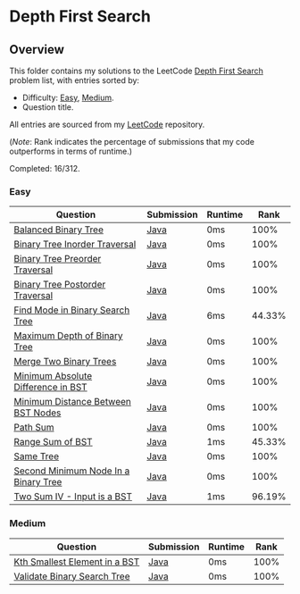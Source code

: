# Depth First Search

## Overview
This folder contains my solutions to the LeetCode [Depth First Search](https://leetcode.com/problem-list/depth-first-search/) problem list,
with entries sorted by:
- Difficulty: [Easy](#easy), [Medium](#medium).
- Question title.

All entries are sourced from my [LeetCode](https://github.com/shumarb/leetcode) repository.

(*Note*: Rank indicates the percentage of submissions that my code outperforms in terms of runtime.)

Completed: 16/312.

### Easy
| Question                                                                                                                | Submission                                                                                                   | Runtime | Rank   |
|-------------------------------------------------------------------------------------------------------------------------|--------------------------------------------------------------------------------------------------------------|---------|--------|
| [Balanced Binary Tree](https://leetcode.com/problems/balanced-binary-tree/description/)                                 | [Java](https://github.com/shumarb/leetcode/blob/main/submissions/java/BalancedBinaryTree.java)               | 0ms     | 100%   |
| [Binary Tree Inorder Traversal](https://leetcode.com/problems/binary-tree-inorder-traversal/description/)               | [Java](https://github.com/shumarb/leetcode/blob/main/submissions/java/BinaryTreeInorderTraversal.java)       | 0ms     | 100%   |
| [Binary Tree Preorder Traversal](https://leetcode.com/problems/binary-tree-preorder-traversal/description/)             | [Java](https://github.com/shumarb/leetcode/blob/main/submissions/java/BinaryTreePreorderTraversal.java)      | 0ms     | 100%   |
| [Binary Tree Postorder Traversal](https://leetcode.com/problems/binary-tree-postorder-traversal/description/)           | [Java](https://github.com/shumarb/leetcode/blob/main/submissions/java/BinaryTreePostorderTraversal.java)     | 0ms     | 100%   |
| [Find Mode in Binary Search Tree](https://leetcode.com/problems/find-mode-in-binary-search-tree/description/)           | [Java](https://github.com/shumarb/leetcode/blob/main/submissions/java/FindModeInBinarySearchTree.java)       | 6ms     | 44.33% |
| [Maximum Depth of Binary Tree](https://leetcode.com/problems/maximum-depth-of-binary-tree/description/)                 | [Java](https://github.com/shumarb/leetcode/blob/main/submissions/java/MaximumDepthOfBinaryTree.java)         | 0ms     | 100%   |
| [Merge Two Binary Trees](https://leetcode.com/problems/merge-two-binary-trees/description/)                             | [Java](https://github.com/shumarb/leetcode/blob/main/submissions/java/MergeTwoBinaryTrees.java)              | 0ms     | 100%   |
| [Minimum Absolute Difference in BST](https://leetcode.com/problems/minimum-absolute-difference-in-bst/description/)     | [Java](https://github.com/shumarb/leetcode/blob/main/submissions/java/MinimumAbsoluteDifferenceInBST.java)   | 0ms     | 100%   |
| [Minimum Distance Between BST Nodes](https://leetcode.com/problems/minimum-distance-between-bst-nodes/description/)     | [Java](https://github.com/shumarb/leetcode/blob/main/submissions/java/MinimumDifferenceBetweenBSTNodes.java) | 0ms     | 100%   |
| [Path Sum](https://leetcode.com/problems/path-sum/description/)                                                         | [Java](https://github.com/shumarb/leetcode/blob/main/submissions/java/PathSum.java)                          | 0ms     | 100%   |
| [Range Sum of BST](https://leetcode.com/problems/range-sum-of-bst/description/)                                         | [Java](https://github.com/shumarb/leetcode/blob/main/submissions/java/RangeSumOfBST.java)                    | 1ms     | 45.33% |
| [Same Tree](https://leetcode.com/problems/same-tree/description/)                                                       | [Java](https://github.com/shumarb/leetcode/blob/main/submissions/java/SameTree.java)                         | 0ms     | 100%   |
| [Second Minimum Node In a Binary Tree](https://leetcode.com/problems/second-minimum-node-in-a-binary-tree/description/) | [Java](https://github.com/shumarb/leetcode/blob/main/submissions/java/SecondMinimumNodeInABinaryTree.java)   | 0ms     | 100%   |
| [Two Sum IV - Input is a BST](https://leetcode.com/problems/two-sum-iv-input-is-a-bst/description/)                     | [Java](https://github.com/shumarb/leetcode/blob/main/submissions/java/TwoSumFourInputIsABST.java)            | 1ms     | 96.19% |

### Medium
| Question                                                                                                  | Submission                                                                                           | Runtime | Rank |
|-----------------------------------------------------------------------------------------------------------|------------------------------------------------------------------------------------------------------|---------|------|
| [Kth Smallest Element in a BST](https://leetcode.com/problems/kth-smallest-element-in-a-bst/description/) | [Java](https://github.com/shumarb/leetcode/blob/main/submissions/java/KthSmallestElementInABST.java) | 0ms     | 100% |
| [Validate Binary Search Tree](https://leetcode.com/problems/validate-binary-search-tree/description/)     | [Java](https://github.com/shumarb/leetcode/blob/main/submissions/java/ValidateBinarySearchTree.java) | 0ms     | 100% | 
